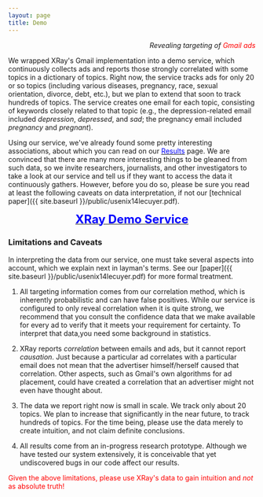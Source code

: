 ```yaml
---
layout: page
title: Demo
---
```


<p class="message" align="right">
  <i>Revealing targeting of <font color="red">Gmail ads</font></i>
</p>

We wrapped XRay's Gmail implementation into a demo service, which
continuously collects ads and reports those strongly correlated with
some topics in a dictionary of topics.  Right now, the service
tracks ads for only 20 or so topics (including various diseases, pregnancy,
race, sexual orientation, divorce, debt, etc.), but we plan to extend
that soon to track hundreds of topics.  The service creates one email
for each topic, consisting of keywords closely related to that topic
(e.g., the depression-related email included <i>depression</i>, <i>depressed</i>,
and <i>sad</i>; the pregnancy email included <i>pregnancy</i> and <i>pregnant</i>).

Using our service, we've already found some pretty interesting associations,
about which you can read on our <a href="{{ site.baseurl }}/findings/">
<font color="blue">Results</font></a> page.  We are convinced that there are
many more interesting things to be gleaned from such data, so we invite
researchers, journalists, and other investigators to take a look at our service
and tell us if they want to access the data it continuously gathers.
However, before you do so, please be sure you read at least the following
caveats on data interpretation, if not our [technical paper]({{ site.baseurl }}/public/usenix14lecuyer.pdf).

<center>
  <a href="http://data.lec.io/">
    <font size="5pt" color="blue"><b>XRay Demo Service</b></font>
  </a>
</center>

<h3 id="caveats">Limitations and Caveats</h3>

In interpreting the data from our service, one must take several aspects
into account, which we explain next in layman's terms.  See our
[paper]({{ site.baseurl }}/public/usenix14lecuyer.pdf) for more formal treatment.

1. All targeting information comes from our correlation method, which is
inherently probabilistic and can have false positives.  While our service
is configured to only reveal correlation when it is quite strong, we
recommend that you consult the confidence data that we make available for
every ad to verify that it meets your requirement for certainty.  To interpret
that data,you need some background in statistics.

2. XRay reports *correlation* between emails and ads, but it cannot
report *causation*.  Just because a particular ad correlates with a particular
email does not mean that the advertiser himself/herself caused that correlation.
Other aspects, such as Gmail's own algorithms for ad placement, could have
created a correlation that an advertiser might not even have thought about.

3. The data we report right now is small in scale.  We track only about 20
topics. We plan to increase that significantly in the near future, to
track hundreds of topics.  For the time being, please use the data merely to
create intuition, and not claim definite conclusions.

4. All results come from an in-progress research prototype.  Although we
have tested our system extensively, it is conceivable that yet undiscovered
bugs in our code affect our results.

<font color="red">Given the above limitations, please use XRay's data to
gain intuition and *not* as absolute truth!</font>

